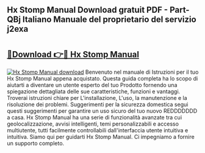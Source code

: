 ## Hx Stomp Manual Download gratuit PDF - Part-QBj Italiano Manuale del proprietario del servizio j2exa

# <h2><a href="http://dfdhav.blite.top/?on=Hx+Stomp+Manual">🔗Download 👉🔴 Hx Stomp Manual</a></h2>

[![Hx Stomp Manual download](https://i.imgur.com/lujVjoI.png)](http://dfdhav.blite.top/?on=Hx+Stomp+Manual)
Benvenuto nel manuale di Istruzioni per il tuo Hx Stomp Manual appena acquistato. Questa guida completa ha lo scopo di aiutarti a diventare un utente esperto del tuo Prodotto fornendo una spiegazione dettagliata delle sue caratteristiche, funzioni e vantaggi. Troverai istruzioni chiare per L'installazione, L'uso, la manutenzione e la risoluzione dei problemi. Suggerimenti per la sicurezza domestica segui questi suggerimenti per garantire un uso sicuro del tuo nuovo REDDDDDDD a casa. Hx Stomp Manual ha una serie di funzionalità avanzate tra cui geolocalizzazione, avvisi intelligenti, temi personalizzabili e accesso multiutente, tutti facilmente controllabili dall'interfaccia utente intuitiva e intuitiva. Siamo qui per guidarti Hx Stomp Manual. Ci impegniamo a fornire un supporto completo.
